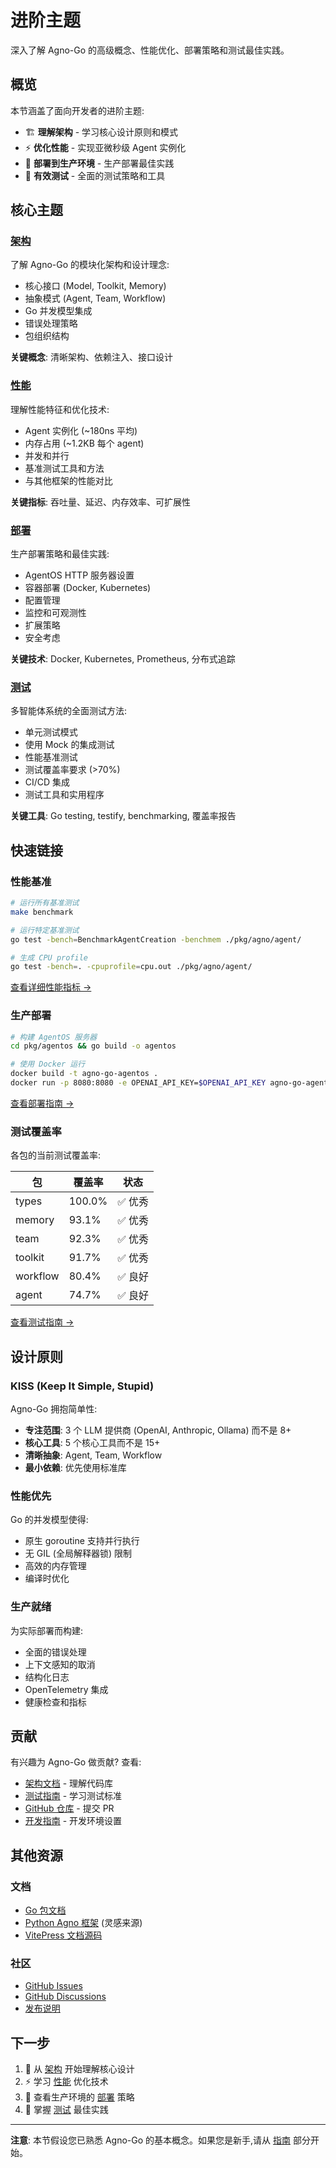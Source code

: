 # 进阶主题

深入了解 Agno-Go 的高级概念、性能优化、部署策略和测试最佳实践。

## 概览

本节涵盖了面向开发者的进阶主题:

- 🏗️ **理解架构** - 学习核心设计原则和模式
- ⚡ **优化性能** - 实现亚微秒级 Agent 实例化
- 🚀 **部署到生产环境** - 生产部署最佳实践
- 🧪 **有效测试** - 全面的测试策略和工具

## 核心主题

### [架构](/zh/advanced/architecture)

了解 Agno-Go 的模块化架构和设计理念:

- 核心接口 (Model, Toolkit, Memory)
- 抽象模式 (Agent, Team, Workflow)
- Go 并发模型集成
- 错误处理策略
- 包组织结构

**关键概念**: 清晰架构、依赖注入、接口设计

### [性能](/zh/advanced/performance)

理解性能特征和优化技术:

- Agent 实例化 (~180ns 平均)
- 内存占用 (~1.2KB 每个 agent)
- 并发和并行
- 基准测试工具和方法
- 与其他框架的性能对比

**关键指标**: 吞吐量、延迟、内存效率、可扩展性

### [部署](/zh/advanced/deployment)

生产部署策略和最佳实践:

- AgentOS HTTP 服务器设置
- 容器部署 (Docker, Kubernetes)
- 配置管理
- 监控和可观测性
- 扩展策略
- 安全考虑

**关键技术**: Docker, Kubernetes, Prometheus, 分布式追踪

### [测试](/zh/advanced/testing)

多智能体系统的全面测试方法:

- 单元测试模式
- 使用 Mock 的集成测试
- 性能基准测试
- 测试覆盖率要求 (>70%)
- CI/CD 集成
- 测试工具和实用程序

**关键工具**: Go testing, testify, benchmarking, 覆盖率报告

## 快速链接

### 性能基准

```bash
# 运行所有基准测试
make benchmark

# 运行特定基准测试
go test -bench=BenchmarkAgentCreation -benchmem ./pkg/agno/agent/

# 生成 CPU profile
go test -bench=. -cpuprofile=cpu.out ./pkg/agno/agent/
```

[查看详细性能指标 →](/zh/advanced/performance)

### 生产部署

```bash
# 构建 AgentOS 服务器
cd pkg/agentos && go build -o agentos

# 使用 Docker 运行
docker build -t agno-go-agentos .
docker run -p 8080:8080 -e OPENAI_API_KEY=$OPENAI_API_KEY agno-go-agentos
```

[查看部署指南 →](/zh/advanced/deployment)

### 测试覆盖率

各包的当前测试覆盖率:

| 包 | 覆盖率 | 状态 |
|---------|----------|--------|
| types | 100.0% | ✅ 优秀 |
| memory | 93.1% | ✅ 优秀 |
| team | 92.3% | ✅ 优秀 |
| toolkit | 91.7% | ✅ 优秀 |
| workflow | 80.4% | ✅ 良好 |
| agent | 74.7% | ✅ 良好 |

[查看测试指南 →](/zh/advanced/testing)

## 设计原则

### KISS (Keep It Simple, Stupid)

Agno-Go 拥抱简单性:

- **专注范围**: 3 个 LLM 提供商 (OpenAI, Anthropic, Ollama) 而不是 8+
- **核心工具**: 5 个核心工具而不是 15+
- **清晰抽象**: Agent, Team, Workflow
- **最小依赖**: 优先使用标准库

### 性能优先

Go 的并发模型使得:

- 原生 goroutine 支持并行执行
- 无 GIL (全局解释器锁) 限制
- 高效的内存管理
- 编译时优化

### 生产就绪

为实际部署而构建:

- 全面的错误处理
- 上下文感知的取消
- 结构化日志
- OpenTelemetry 集成
- 健康检查和指标

## 贡献

有兴趣为 Agno-Go 做贡献? 查看:

- [架构文档](/zh/advanced/architecture) - 理解代码库
- [测试指南](/zh/advanced/testing) - 学习测试标准
- [GitHub 仓库](https://github.com/rexleimo/agno-Go) - 提交 PR
- [开发指南](https://github.com/rexleimo/agno-Go/blob/main/CLAUDE.md) - 开发环境设置

## 其他资源

### 文档

- [Go 包文档](https://pkg.go.dev/github.com/rexleimo/agno-Go)
- [Python Agno 框架](https://github.com/agno-agi/agno) (灵感来源)
- [VitePress 文档源码](https://github.com/rexleimo/agno-Go/tree/main/website)

### 社区

- [GitHub Issues](https://github.com/rexleimo/agno-Go/issues)
- [GitHub Discussions](https://github.com/rexleimo/agno-Go/discussions)
- [发布说明](/zh/release-notes)

## 下一步

1. 📖 从 [架构](/zh/advanced/architecture) 开始理解核心设计
2. ⚡ 学习 [性能](/zh/advanced/performance) 优化技术
3. 🚀 查看生产环境的 [部署](/zh/advanced/deployment) 策略
4. 🧪 掌握 [测试](/zh/advanced/testing) 最佳实践

---

**注意**: 本节假设您已熟悉 Agno-Go 的基本概念。如果您是新手,请从 [指南](/zh/guide/) 部分开始。
